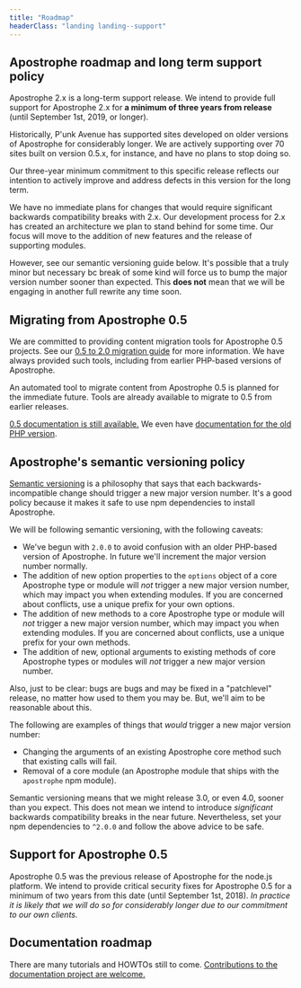 ```yaml
---
title: "Roadmap"
headerClass: "landing landing--support"
---
```


## Apostrophe roadmap and long term support policy

Apostrophe 2.x is a long-term support release. We intend to provide full support for Apostrophe 2.x for **a minimum of three years from release** (until September 1st, 2019, or longer).

Historically, P'unk Avenue has supported sites developed on older versions of Apostrophe for considerably longer. We are actively supporting over 70 sites built on version 0.5.x, for instance, and have no plans to stop doing so.

Our three-year minimum commitment to this specific release reflects our intention to actively improve and address defects in this version for the long term.

We have no immediate plans for changes that would require significant backwards compatibility breaks with 2.x. Our development process for 2.x has created an architecture we plan to stand behind for some time. Our focus will move to the addition of new features and the release of supporting modules.

However, see our semantic versioning guide below. It's possible that a truly minor but necessary bc break of some kind will force us to bump the major version number sooner than expected. This **does not** mean that we will be engaging in another full rewrite any time soon.

## Migrating from Apostrophe 0.5

We are committed to providing content migration tools for Apostrophe 0.5 projects. See our [0.5 to 2.0 migration guide](../tutorials/howtos/migration.html) for more information. We have always provided such tools, including from earlier PHP-based versions of Apostrophe.

An automated tool to migrate content from Apostrophe 0.5 is planned for the immediate future. Tools are already available to migrate to 0.5 from earlier releases.

[0.5 documentation is still available.](http://ohdotfive.apostrophenow.org) We even have [documentation for the old PHP version](http://trac.apostrophenow.org).

## Apostrophe's semantic versioning policy

[Semantic versioning](http://semver.org/) is a philosophy that says that each backwards-incompatible change should trigger a new major version number. It's a good policy because it makes it safe to use npm dependencies to install Apostrophe.

We will be following semantic versioning, with the following caveats:

* We've begun with `2.0.0` to avoid confusion with an older PHP-based version of Apostrophe. In future we'll increment the major version number normally.
* The addition of new option properties to the `options` object of a core Apostrophe type or module will *not* trigger a new major version number, which may impact you when extending modules. If you are concerned about conflicts, use a unique prefix for your own options.
* The addition of new methods to a core Apostrophe type or module will *not* trigger a new major version number, which may impact you when extending modules. If you are concerned about conflicts, use a unique prefix for your own methods.
* The addition of new, optional arguments to existing methods of core Apostrophe types or modules will *not* trigger a new major version number.

Also, just to be clear: bugs are bugs and may be fixed in a "patchlevel" release, no matter how used to them you may be. But, we'll aim to be reasonable about this.

The following are examples of things that *would* trigger a new major version number:

* Changing the arguments of an existing Apostrophe core method such that existing calls will fail.
* Removal of a core module (an Apostrophe module that ships with the `apostrophe` npm module).

Semantic versioning means that we might release 3.0, or even 4.0, sooner than you expect. This does not mean we intend to introduce *significant* backwards compatibility breaks in the near future. Nevertheless, set your npm dependencies to `^2.0.0` and follow the above advice to be safe.

## Support for Apostrophe 0.5

Apostrophe 0.5 was the previous release of Apostrophe for the node.js platform. We intend to provide critical security fixes for Apostrophe 0.5 for a minimum of two years from this date (until September 1st, 2018). *In practice it is likely that we will do so for considerably longer due to our commitment to our own clients.*

## Documentation roadmap

There are many tutorials and HOWTOs still to come. [Contributions to the documentation project are welcome.](https://github.com/punkave/apostrophe-documentation)
